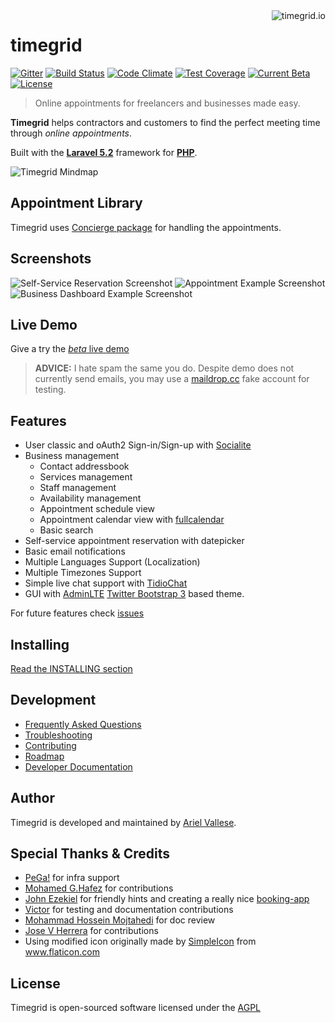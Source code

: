<a href="http://www.timegrid.io/">
    <img src="http://i.imgur.com/pUUoU6H.png" alt="timegrid.io" title="timegrid.io" align="right" />
</a>

timegrid
============

[![Gitter](https://img.shields.io/gitter/room/nwjs/nw.js.svg?maxAge=2592000?style=flat-square)](https://gitter.im/alariva/timegridDevelopment)
[![Build Status](https://travis-ci.org/timegridio/timegrid.svg?branch=development)](https://travis-ci.org/timegridio/timegrid)
[![Code Climate](https://codeclimate.com/github/timegridio/timegrid/badges/gpa.svg)](https://codeclimate.com/github/timegridio/timegrid)
[![Test Coverage](https://codeclimate.com/github/timegridio/timegrid/badges/coverage.svg)](https://codeclimate.com/github/timegridio/timegrid/coverage)
[![Current Beta](https://img.shields.io/badge/dev--alpha-5.0-orange.svg?style=flat-square)](http://demo.timegrid.io/)
[![License](https://img.shields.io/:license-AGPL--3.0-blue.svg?style=flat-square)](http://www.gnu.org/licenses/agpl-3.0.txt)

> Online appointments for freelancers and businesses made easy.

**Timegrid** helps contractors and customers to find the perfect meeting time through *online appointments*.

Built with the [**Laravel 5.2**](http://laravel.com/docs/5.2) framework for [**PHP**](http://php.net/).

![Timegrid Mindmap](http://i.imgur.com/mJsbo5G.png)

## Appointment Library

Timegrid uses [Concierge package](https://github.com/timegridio/concierge) for handling the appointments.

## Screenshots

![Self-Service Reservation Screenshot](http://i.imgur.com/2UXCx2N.png)
![Appointment Example Screenshot](http://i.imgur.com/y1sw5nH.png)
![Business Dashboard Example Screenshot](http://i.imgur.com/bsnRNk2.png)

## Live Demo

Give a try the [*beta* live demo](http://demo.timegrid.io/)

> **ADVICE:** I hate spam the same you do. Despite demo does not currently send emails, you may use a [maildrop.cc](http://maildrop.cc/) fake account for testing.

## Features

  * User classic and oAuth2 Sign-in/Sign-up with [Socialite](https://github.com/laravel/socialite)
  * Business management
    * Contact addressbook
    * Services management
    * Staff management
    * Availability management
    * Appointment schedule view
    * Appointment calendar view with [fullcalendar](https://github.com/fullcalendar)
    * Basic search
  * Self-service appointment reservation with datepicker
  * Basic email notifications
  * Multiple Languages Support (Localization)
  * Multiple Timezones Support
  * Simple live chat support with [TidioChat](https://www.tidiochat.com/)
  * GUI with [AdminLTE](https://github.com/almasaeed2010/AdminLTE) [Twitter Bootstrap 3](https://github.com/twbs/bootstrap) based theme.

For future features check [issues](https://github.com/timegridio/timegrid/issues?q=is%3Aissue+is%3Aopen+label%3Afeature-request)

## Installing

[Read the INSTALLING section](INSTALLING.md)

## Development

  * [Frequently Asked Questions](https://github.com/timegridio/timegrid/wiki/FAQ)
  * [Troubleshooting](https://timegrid.slack.com/messages/general/)
  * [Contributing](CONTRIBUTING.md)
  * [Roadmap](https://trello.com/b/VNFqnxhc/timegrid-io-dev)
  * [Developer Documentation](http://timegrid-doc-dev.readthedocs.org/en/latest/?badge=latest)

## Author

Timegrid is developed and maintained by [Ariel Vallese](http://alariva.com).

## Special Thanks & Credits

  * [PeGa!](http://ar.linkedin.com/in/pabloegonzalez) for infra support
  * [Mohamed G.Hafez](https://github.com/mg-freelancer) for contributions
  * [John Ezekiel](https://github.com/zeke8402) for friendly hints and creating a really nice [booking-app](https://github.com/zeke8402/booking-app)
  * [Victor](https://github.com/pappavic) for testing and documentation contributions
  * [Mohammad Hossein Mojtahedi](https://github.com/MHM5000) for doc review
  * [Jose V Herrera](https://github.com/josevh) for contributions
  * Using modified icon originally made by [SimpleIcon](http://www.flaticon.com/authors/simpleicon) from www.flaticon.com

## License

Timegrid is open-sourced software licensed under the [AGPL](http://www.gnu.org/licenses/agpl-3.0-standalone.html)
